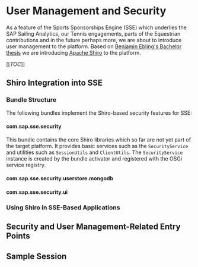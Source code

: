 # User Management and Security

As a feature of the Sports Sponsorships Engine (SSE) which underlies the SAP Sailing Analytics, our Tennis engagements, parts of the Equestrian contributions and in the future perhaps more, we are about to introduce user management to the platform. Based on [Benjamin Ebling's Bachelor thesis](/doc/theses/20140915_Ebling_Authentication_and_Authorization_for_SAP_Sailing_Analytics.pdf) we are introducing [Apache Shiro](http://shiro.apache.org) to the platform.

[[_TOC_]]

## Shiro Integration into SSE

### Bundle Structure

The following bundles implement the Shiro-based security features for SSE:

#### com.sap.sse.security

This bundle contains the core Shiro libraries which so far are not yet part of the target platform. It provides basic services such as the `SecurityService` and utilities such as `SessionUtils` and `ClientUtils`. The `SecurityService` instance is created by the bundle activator and registered with the OSGi service registry.


#### com.sap.sse.security.userstore.mongodb
#### com.sap.sse.security.ui


### Using Shiro in SSE-Based Applications

## Security and User Management-Related Entry Points

## Sample Session